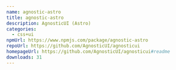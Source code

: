 ```yaml
---
name: agnostic-astro
title: agnostic-astro
description: AgnosticUI (Astro)
categories:
  - css+ui
npmUrl: https://www.npmjs.com/package/agnostic-astro
repoUrl: https://github.com/AgnosticUI/agnosticui
homepageUrl: https://github.com/AgnosticUI/agnosticui#readme
downloads: 31
---
```

